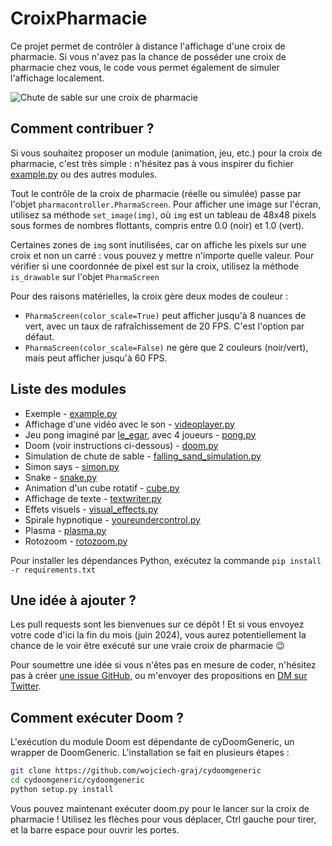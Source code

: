 # CroixPharmacie

Ce projet permet de contrôler à distance l'affichage d'une croix de pharmacie. Si vous n'avez pas la chance de posséder une croix de pharmacie chez vous, le code vous permet également de simuler l'affichage localement.

![Chute de sable sur une croix de pharmacie](Sandfall.gif)

## Comment contribuer ?

Si vous souhaitez proposer un module (animation, jeu, etc.) pour la croix de pharmacie, c'est très simple : n'hésitez pas à vous inspirer du fichier [example.py](example.py) ou des autres modules.

Tout le contrôle de la croix de pharmacie (réelle ou simulée) passe par l'objet `pharmacontroller.PharmaScreen`. Pour afficher une image sur l'écran, utilisez sa méthode `set_image(img)`, où `img` est un tableau de 48x48 pixels sous formes de nombres flottants, compris entre 0.0 (noir) et 1.0 (vert).

Certaines zones de `img` sont inutilisées, car on affiche les pixels sur une croix et non un carré : vous pouvez y mettre n'importe quelle valeur. Pour vérifier si une coordonnée de pixel est sur la croix, utilisez la méthode `is_drawable` sur l'objet `PharmaScreen`

Pour des raisons matérielles, la croix gère deux modes de couleur :
- `PharmaScreen(color_scale=True)` peut afficher jusqu'à 8 nuances de vert, avec un taux de rafraîchissement de 20 FPS. C'est l'option par défaut.
- `PharmaScreen(color_scale=False)` ne gère que 2 couleurs (noir/vert), mais peut afficher jusqu'à 60 FPS.

## Liste des modules

- Exemple - [example.py](example.py)
- Affichage d'une vidéo avec le son - [videoplayer.py](videoplayer.py)
- Jeu pong imaginé par [le_egar](https://twitter.com/le_egar/status/1517539004627001346), avec 4 joueurs - [pong.py](pong.py)
- Doom (voir instructions ci-dessous) - [doom.py](doom.py)
- Simulation de chute de sable - [falling_sand_simulation.py](falling_sand_simulation.py)
- Simon says - [simon.py](simon.py)
- Snake - [snake.py](snake.py)
- Animation d'un cube rotatif - [cube.py](cube.py)
- Affichage de texte - [textwriter.py](textwriter.py)
- Effets visuels - [visual_effects.py](visual_effects.py)
- Spirale hypnotique - [youreundercontrol.py](youreundercontrol.py)
- Plasma - [plasma.py](plasma.py)
- Rotozoom - [rotozoom.py](rotozoom.py)

Pour installer les dépendances Python, exécutez la commande `pip install -r requirements.txt`

## Une idée à ajouter ?

Les pull requests sont les bienvenues sur ce dépôt ! Et si vous envoyez votre code d'ici la fin du mois (juin 2024), vous aurez potentiellement la chance de le voir être exécuté sur une vraie croix de pharmacie 😉

Pour soumettre une idée si vous n'êtes pas en mesure de coder, n'hésitez pas à créer [une issue GitHub](https://github.com/MathisHammel/CroixPharmacie/issues), ou m'envoyer des propositions en [DM sur Twitter](https://twitter.com/MathisHammel).

## Comment exécuter Doom ?

L'exécution du module Doom est dépendante de cyDoomGeneric, un wrapper de DoomGeneric. L'installation se fait en plusieurs étapes :

```bash
git clone https://github.com/wojciech-graj/cydoomgeneric
cd cydoomgeneric/cydoomgeneric
python setup.py install
```

Vous pouvez maintenant exécuter doom.py pour le lancer sur la croix de pharmacie ! Utilisez les flèches pour vous déplacer, Ctrl gauche pour tirer, et la barre espace pour ouvrir les portes.